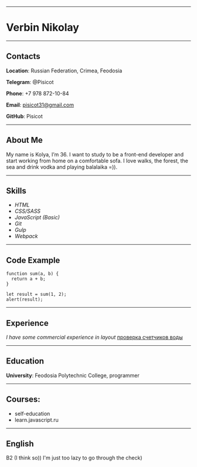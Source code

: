 ***

# Verbin Nikolay

***

## Contacts

**Location**: Russian Federation, Crimea, Feodosia

**Telegram**: @Pisicot

**Phone**: +7 978 872-10-84

**Email**: pisicot31@gmail.com

**GitHub**: Pisicot

***

## About Me

My name is Kolya, I’m 36. I want to study to be a front-end developer and start working from home on a comfortable sofa. I love walks, the forest, the sea and drink vodka and playing balalaika =)).

***

## Skills

* *HTML*
* *CSS/SASS*
* *JavaScript (Basic)*
* *Git*
* *Gulp*
* *Webpack*
  
***

## Code Example

```
function sum(a, b) {
  return a + b;
}

let result = sum(1, 2);
alert(result);
```

***

## Experience

*I have some commercial experience in layout*
[проверка счетчиков воды](https://pisicot.github.io/dbu/)

***

## Education

**University**: Feodosia Polytechnic College, programmer

***

## Courses:

+ self-education
+ learn.javascript.ru
  
***

## English

B2 (I think so)) I'm just too lazy to go through the check)
